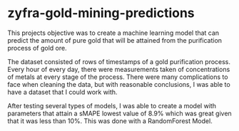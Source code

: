 # zyfra-gold-mining-predictions
This projects objective was to create a machine learning model that can predict the amount of pure gold that will be attained from the purification process of gold ore.

The dataset consisted of rows of timestamps of a gold purification process. Every hour of every day, there were measurements taken of concentrations of metals at every stage of the process. There were many complications to face when cleaning the data, but with reasonable conclusions, I was able to have a dataset that I could work with.

After testing several types of models, I was able to create a model with parameters that attain a sMAPE lowest value of 8.9% which was great given that it was less than 10%. This was done with a RandomForest Model.
